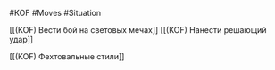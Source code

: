 #KOF #Moves #Situation 

[[(KOF) Вести бой на световых мечах]]
[[(KOF) Нанести решающий удар]]

[[(KOF) Фехтовальные стили]]